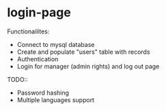 # login-page
Functionailites:
- Connect to mysql database
- Create and populate "users" table with records
- Authentication
- Login for manager (admin rights) and log out page

TODO::
- Password hashing
- Multiple languages support
